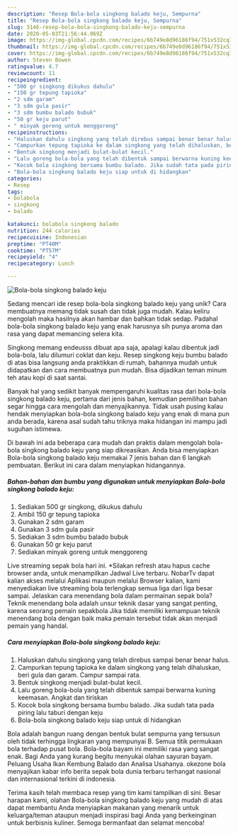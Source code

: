 ```yaml
---
description: "Resep Bola-bola singkong balado keju, Sempurna"
title: "Resep Bola-bola singkong balado keju, Sempurna"
slug: 3146-resep-bola-bola-singkong-balado-keju-sempurna
date: 2020-05-03T21:56:44.069Z
image: https://img-global.cpcdn.com/recipes/6b749e8d96186f94/751x532cq70/bola-bola-singkong-balado-keju-foto-resep-utama.jpg
thumbnail: https://img-global.cpcdn.com/recipes/6b749e8d96186f94/751x532cq70/bola-bola-singkong-balado-keju-foto-resep-utama.jpg
cover: https://img-global.cpcdn.com/recipes/6b749e8d96186f94/751x532cq70/bola-bola-singkong-balado-keju-foto-resep-utama.jpg
author: Steven Bowen
ratingvalue: 4.7
reviewcount: 11
recipeingredient:
- "500 gr singkong dikukus dahulu"
- "150 gr tepung tapioka"
- "2 sdm garam"
- "3 sdm gula pasir"
- "3 sdm bumbu balado bubuk"
- "50 gr keju parut"
- " minyak goreng untuk menggoreng"
recipeinstructions:
- "Haluskan dahulu singkong yang telah direbus sampai benar benar halus."
- "Campurkan tepung tapioka ke dalam singkong yang telah dihaluskan, beri gula dan garam. Campur sampai rata."
- "Bentuk singkong menjadi bulat-bulat kecil."
- "Lalu goreng bola-bola yang telah dibentuk sampai berwarna kuning keemasan. Angkat dan tiriskan"
- "Kocok bola singkong bersama bumbu balado. Jika sudah tata pada piring lalu taburi dengan keju"
- "Bola-bola singkong balado keju siap untuk di hidangkan"
categories:
- Resep
tags:
- bolabola
- singkong
- balado

katakunci: bolabola singkong balado 
nutrition: 244 calories
recipecuisine: Indonesian
preptime: "PT40M"
cooktime: "PT57M"
recipeyield: "4"
recipecategory: Lunch

---
```



![Bola-bola singkong balado keju](https://img-global.cpcdn.com/recipes/6b749e8d96186f94/751x532cq70/bola-bola-singkong-balado-keju-foto-resep-utama.jpg)

Sedang mencari ide resep bola-bola singkong balado keju yang unik? Cara membuatnya memang tidak susah dan tidak juga mudah. Kalau keliru mengolah maka hasilnya akan hambar dan bahkan tidak sedap. Padahal bola-bola singkong balado keju yang enak harusnya sih punya aroma dan rasa yang dapat memancing selera kita.

Singkong memang endeusss dibuat apa saja, apalagi kalau dibentuk jadi bola-bola, lalu dilumuri coklat dan keju. Resep singkong keju bumbu balado di atas bisa langsung anda praktikkan di rumah, bahannya mudah untuk didapatkan dan cara membuatnya pun mudah. Bisa dijadikan teman minum teh atau kopi di saat santai.

Banyak hal yang sedikit banyak mempengaruhi kualitas rasa dari bola-bola singkong balado keju, pertama dari jenis bahan, kemudian pemilihan bahan segar hingga cara mengolah dan menyajikannya. Tidak usah pusing kalau hendak menyiapkan bola-bola singkong balado keju yang enak di mana pun anda berada, karena asal sudah tahu triknya maka hidangan ini mampu jadi suguhan istimewa.


Di bawah ini ada beberapa cara mudah dan praktis dalam mengolah bola-bola singkong balado keju yang siap dikreasikan. Anda bisa menyiapkan Bola-bola singkong balado keju memakai 7 jenis bahan dan 6 langkah pembuatan. Berikut ini cara dalam menyiapkan hidangannya.

<!--inarticleads1-->

##### Bahan-bahan dan bumbu yang digunakan untuk menyiapkan Bola-bola singkong balado keju:

1. Sediakan 500 gr singkong, dikukus dahulu
1. Ambil 150 gr tepung tapioka
1. Gunakan 2 sdm garam
1. Gunakan 3 sdm gula pasir
1. Sediakan 3 sdm bumbu balado bubuk
1. Gunakan 50 gr keju parut
1. Sediakan  minyak goreng untuk menggoreng


Live streaming sepak bola hari ini. *Silakan refresh atau hapus cache browser anda, untuk menampilkan Jadwal Live terbaru. NobarTv dapat kalian akses melalui Aplikasi maupun melalui Browser kalian, kami menyediakan live streaming bola terlengkap semua liga dari liga besar sampai. Jelaskan cara menendang bola dalam permainan sepak bola? Teknik menendang bola adalah unsur teknik dasar yang sangat penting, karena seorang pemain sepakbola Jika tidak memiliki kemampuan teknik menendang bola dengan baik maka pemain tersebut tidak akan menjadi pemain yang handal. 

<!--inarticleads2-->

##### Cara menyiapkan Bola-bola singkong balado keju:

1. Haluskan dahulu singkong yang telah direbus sampai benar benar halus.
1. Campurkan tepung tapioka ke dalam singkong yang telah dihaluskan, beri gula dan garam. Campur sampai rata.
1. Bentuk singkong menjadi bulat-bulat kecil.
1. Lalu goreng bola-bola yang telah dibentuk sampai berwarna kuning keemasan. Angkat dan tiriskan
1. Kocok bola singkong bersama bumbu balado. Jika sudah tata pada piring lalu taburi dengan keju
1. Bola-bola singkong balado keju siap untuk di hidangkan


Bola adalah bangun ruang dengan bentuk bulat sempurna yang tersusun oleh tidak terhingga lingkaran yang mempunyai B. Semua titik permukaan bola terhadap pusat bola. Bola-bola bayam ini memiliki rasa yang sangat enak. Bagi Anda yang kurang begitu menyukai olahan sayuran bayam. Peluang Usaha Ikan Kembung Balado dan Analisa Usahanya. okezone bola menyajikan kabar info berita sepak bola dunia terbaru terhangat nasional dan internasional terkini di indonesia. 

Terima kasih telah membaca resep yang tim kami tampilkan di sini. Besar harapan kami, olahan Bola-bola singkong balado keju yang mudah di atas dapat membantu Anda menyiapkan makanan yang menarik untuk keluarga/teman ataupun menjadi inspirasi bagi Anda yang berkeinginan untuk berbisnis kuliner. Semoga bermanfaat dan selamat mencoba!
